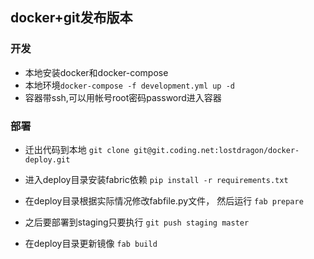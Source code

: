 ## docker+git发布版本

### 开发

- 本地安装docker和docker-compose
- 本地环境`docker-compose -f development.yml up -d`
- 容器带ssh,可以用帐号root密码password进入容器

### 部署

- 迁出代码到本地
    `git clone git@git.coding.net:lostdragon/docker-deploy.git`

- 进入deploy目录安装fabric依赖
    `pip install -r requirements.txt`

- 在deploy目录根据实际情况修改fabfile.py文件， 然后运行
    `fab prepare`

- 之后要部署到staging只要执行
    `git push staging master`

- 在deploy目录更新镜像
    `fab build`